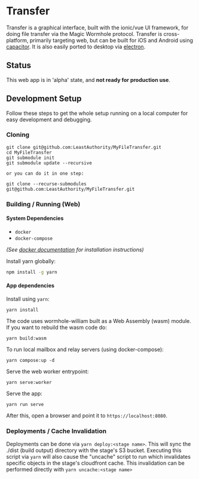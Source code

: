 # Transfer

Transfer is a graphical interface, built with the ionic/vue UI framework, for doing file transfer via the Magic Wormhole protocol.
Transfer is cross-platform, primarily targeting web, but can be built for iOS and Android using [capacitor](https://capacitorjs.com/).
It is also easily ported to desktop via [electron](https://www.electronjs.org/).

## Status

This web app is in 'alpha' state, and **not ready for production use**.

## Development Setup

Follow these steps to get the whole setup running on a local computer for easy development and debugging.

### Cloning

```
git clone git@github.com:LeastAuthority/MyFileTransfer.git
cd MyFileTransfer
git submodule init
git submodule update --recursive

or you can do it in one step:

git clone --recurse-submodules git@github.com:LeastAuthority/MyFileTransfer.git

```

### Building / Running (Web)

#### System Dependencies
- `docker`
- `docker-compose`

_(See [docker documentation]() for installation instructions)_

Install yarn globally:

```bash
npm install -g yarn
```

#### App dependencies
Install using `yarn`:

```
yarn install
```


The code uses wormhole-william built as a Web Assembly (wasm) module. If you want
to rebuild the wasm code do:

```
yarn build:wasm
```

To run local mailbox and relay servers (using docker-compose):

```
yarn compose:up -d
```

Serve the web worker entrypoint:

```
yarn serve:worker
```

Serve the app:

```
yarn run serve
```

After this, open a browser and point it to `https://localhost:8080`.

### Deployments / Cache Invalidation

Deployments can be done via `yarn deploy:<stage name>`.
This will sync the ./dist (build output) directory with the stage's S3 bucket.
Executing this script via `yarn` will also cause the "uncache" script to run which invalidates specific objects in the stage's cloudfront cache.
This invalidation can be performed directly with `yarn uncache:<stage name>`
